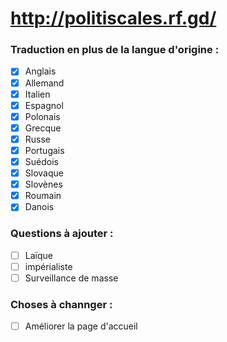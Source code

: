 # http://politiscales.rf.gd/

### Traduction en plus de la langue d'origine :
+ [X] Anglais
+ [X] Allemand
+ [X] Italien
+ [X] Espagnol
+ [X] Polonais
+ [X] Grecque
+ [X] Russe
+ [X] Portugais
+ [X] Suédois
+ [X] Slovaque
+ [X] Slovènes
+ [X] Roumain
+ [X] Danois

### Questions à ajouter :
+ [ ] Laïque
+ [ ] impérialiste
+ [ ] Surveillance de masse

### Choses à channger :
+ [ ] Améliorer la page d'accueil